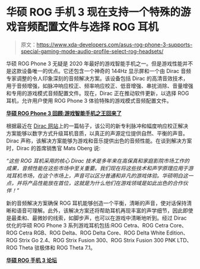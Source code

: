 # 华硕 ROG 手机 3 现在支持一个特殊的游戏音频配置文件与选择 ROG 耳机

> 原文：<https://www.xda-developers.com/asus-rog-phone-3-supports-special-gaming-mode-audio-profile-select-rog-headsets/>

华硕 ROG Phone 3 无疑是 2020 年最好的游戏智能手机之一。但是游戏性能并不是这款设备唯一的优点。它还包含一个神奇的 144Hz 显示屏和一个由 Dirac 音频专家调整的令人印象深刻的音频解决方案。该设备包括 Dirac 的高清音效技术，用于音频增强，如脉冲响应校正、频率响应校正、低音增强、串扰消除、音量增强和专用的游戏模式音频配置文件。现在，Dirac 正在推动软件更新，以选择 ROG 耳机，允许用户使用 ROG Phone 3 体验特殊的游戏模式音频配置文件。

**[华硕 ROG Phone 3 回顾:游戏智能手机之王回来了](https://www.xda-developers.com/asus-rog-phone-3-review/)**

根据最近在 [Dirac 网站](https://www.dirac.com/news/2020/10/9/dirac-and-asus-team-up-to-launch-the-next-generation-of-gaming-headsets-7rggm)上的一篇帖子，该公司的新专利脉冲和幅度响应校正解决方案能够以数字方式升级耳机音质，以真正的声源定位提供自然、平衡的声音。Dirac 声称，该解决方案能够为游戏和音乐提供出色的音频性能。在谈到解决方案时，Dirac 的首席销售官 Mats Oberg 说:

*“这些 ROG 耳机采用的核心 Dirac 技术是多年来在高保真和家庭影院市场工作的成果，音频性能在这些市场中至关重要。我们现在将这些技术和声学原理应用于游戏耳机市场，在这个市场上，声音可以区分普通和非凡的游戏体验。华硕明白这一点，并将产品性能放在首位，这就是为什么他们在游戏领域是如此出色的合作伙伴！”*

新的音频解决方案确保 ROG 耳机能够创造一个平衡，清晰的声音，使对话保持清晰和语音可理解。此外，该解决方案还将帮助耳机再现丰富的声学细节，因此即使是最柔和、最微妙的线索，如脚步声，也可以在游戏中清晰地听到。经过 Dirac 优化的华硕 ROG Phone 3 系列游戏耳机包括:ROG Cetra、ROG Cetra Core、ROG Cetra RGB、ROG Delta、ROG Delta Core、ROG Delta White Edition、ROG Strix Go 2.4、ROG Strix Fusion 300、ROG Strix Fusion 300 PNK LTD、ROG Theta 驻极体和 ROG Theta 7.1。

**[华硕 ROG 手机 3 论坛](https://forum.xda-developers.com/asus-rog-phone-3)**